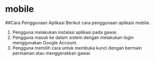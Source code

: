 # mobile

##Cara Penggunaan Aplikasi
Berikut cara penggunaan aplikasi mobile.
1. Pengguna melakukan instalasi aplikasi pada gawai.
2. Pengguna masuk ke dalam sistem dengan melakukan login menggunakan Google Account.
3. Pengguna memilih cara untuk membuka kunci dengan bermain permainan atau menggerakkan gawai.
